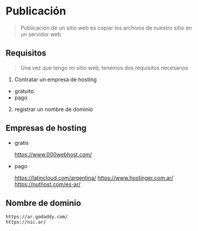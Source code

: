 # Publicación

> Publicación de un sitio web es copiar los archivos de nuestro sitio en un servidor web

## Requisitos

> Una vez que tengo mi sitio web, tenemos dos requisitos necesarios

  1. Contratar un empresa de hosting

   * gratuito
   * pago

  2. registrar un nombre de dominio


## Empresas de hosting

  * gratis

    https://www.000webhost.com/

  * pago

    https://latincloud.com/argentina/
    https://www.hostinger.com.ar/
    https://nuthost.com/es-ar/

## Nombre de dominio

    https://ar.godaddy.com/
    https://nic.ar/

    

